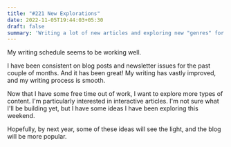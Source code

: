 ```yaml
---
title: "#221 New Explorations"
date: 2022-11-05T19:44:03+05:30
draft: false
summary: 'Writing a lot of new articles and exploring new "genres" for articles.'
---
```


My writing schedule seems to be working well.

I have been consistent on blog posts and newsletter issues for the past couple of months. And it has been great! My writing has vastly improved, and my writing process is smooth.

Now that I have some free time out of work, I want to explore more types of content. I'm particularly interested in interactive articles. I'm not sure what I'll be building yet, but I have some ideas I have been exploring this weekend.

Hopefully, by next year, some of these ideas will see the light, and the blog will be more popular.
